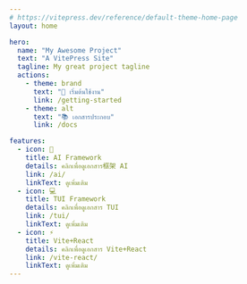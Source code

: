 ```yaml
---
# https://vitepress.dev/reference/default-theme-home-page
layout: home

hero:
  name: "My Awesome Project"
  text: "A VitePress Site"
  tagline: My great project tagline
  actions:
    - theme: brand
      text: "🚀 เริ่มต้นใช้งาน"
      link: /getting-started
    - theme: alt
      text: "📚 เอกสารประกอบ"
      link: /docs

features:
  - icon: 🤖
    title: AI Framework
    details: คลิกเพื่อดูเอกสาร框架 AI
    link: /ai/
    linkText: ดูเพิ่มเติม
  - icon: 💻
    title: TUI Framework
    details: คลิกเพื่อดูเอกสาร TUI
    link: /tui/
    linkText: ดูเพิ่มเติม
  - icon: ⚡
    title: Vite+React
    details: คลิกเพื่อดูเอกสาร Vite+React
    link: /vite-react/
    linkText: ดูเพิ่มเติม
---
```

